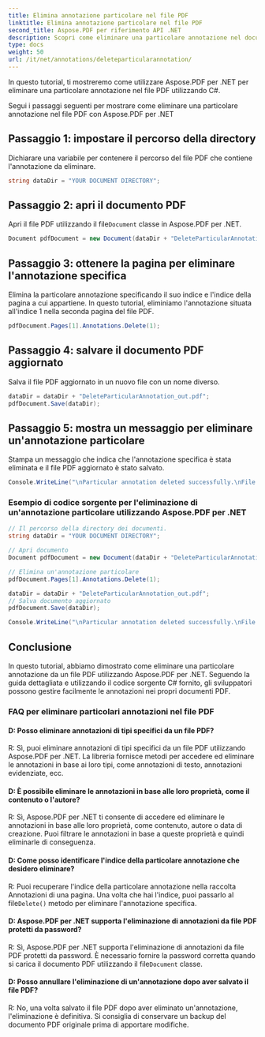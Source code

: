 ```yaml
---
title: Elimina annotazione particolare nel file PDF
linktitle: Elimina annotazione particolare nel file PDF
second_title: Aspose.PDF per riferimento API .NET
description: Scopri come eliminare una particolare annotazione nel documento PDF utilizzando Aspose.PDF per .NET con questa guida dettagliata.
type: docs
weight: 50
url: /it/net/annotations/deleteparticularannotation/
---
```

In questo tutorial, ti mostreremo come utilizzare Aspose.PDF per .NET per eliminare una particolare annotazione nel file PDF utilizzando C#.

Segui i passaggi seguenti per mostrare come eliminare una particolare annotazione nel file PDF con Aspose.PDF per .NET

## Passaggio 1: impostare il percorso della directory

Dichiarare una variabile per contenere il percorso del file PDF che contiene l'annotazione da eliminare. 

```csharp
string dataDir = "YOUR DOCUMENT DIRECTORY";
```

## Passaggio 2: apri il documento PDF

 Apri il file PDF utilizzando il file`Document` classe in Aspose.PDF per .NET.

```csharp
Document pdfDocument = new Document(dataDir + "DeleteParticularAnnotation.pdf");
```

## Passaggio 3: ottenere la pagina per eliminare l'annotazione specifica

Elimina la particolare annotazione specificando il suo indice e l'indice della pagina a cui appartiene. In questo tutorial, eliminiamo l'annotazione situata all'indice 1 nella seconda pagina del file PDF.

```csharp
pdfDocument.Pages[1].Annotations.Delete(1);
```
## Passaggio 4: salvare il documento PDF aggiornato

Salva il file PDF aggiornato in un nuovo file con un nome diverso.

```csharp
dataDir = dataDir + "DeleteParticularAnnotation_out.pdf";
pdfDocument.Save(dataDir);
```

## Passaggio 5: mostra un messaggio per eliminare un'annotazione particolare

Stampa un messaggio che indica che l'annotazione specifica è stata eliminata e il file PDF aggiornato è stato salvato.

```csharp
Console.WriteLine("\nParticular annotation deleted successfully.\nFile saved at " + dataDir);
```

### Esempio di codice sorgente per l'eliminazione di un'annotazione particolare utilizzando Aspose.PDF per .NET

```csharp
// Il percorso della directory dei documenti.
string dataDir = "YOUR DOCUMENT DIRECTORY";

// Apri documento
Document pdfDocument = new Document(dataDir + "DeleteParticularAnnotation.pdf");

// Elimina un'annotazione particolare
pdfDocument.Pages[1].Annotations.Delete(1);

dataDir = dataDir + "DeleteParticularAnnotation_out.pdf";
// Salva documento aggiornato
pdfDocument.Save(dataDir);

Console.WriteLine("\nParticular annotation deleted successfully.\nFile saved at " + dataDir);
```

## Conclusione

In questo tutorial, abbiamo dimostrato come eliminare una particolare annotazione da un file PDF utilizzando Aspose.PDF per .NET. Seguendo la guida dettagliata e utilizzando il codice sorgente C# fornito, gli sviluppatori possono gestire facilmente le annotazioni nei propri documenti PDF.

### FAQ per eliminare particolari annotazioni nel file PDF

#### D: Posso eliminare annotazioni di tipi specifici da un file PDF?

R: Sì, puoi eliminare annotazioni di tipi specifici da un file PDF utilizzando Aspose.PDF per .NET. La libreria fornisce metodi per accedere ed eliminare le annotazioni in base ai loro tipi, come annotazioni di testo, annotazioni evidenziate, ecc.

#### D: È possibile eliminare le annotazioni in base alle loro proprietà, come il contenuto o l'autore?

R: Sì, Aspose.PDF per .NET ti consente di accedere ed eliminare le annotazioni in base alle loro proprietà, come contenuto, autore o data di creazione. Puoi filtrare le annotazioni in base a queste proprietà e quindi eliminarle di conseguenza.

#### D: Come posso identificare l'indice della particolare annotazione che desidero eliminare?

 R: Puoi recuperare l'indice della particolare annotazione nella raccolta Annotazioni di una pagina. Una volta che hai l'indice, puoi passarlo al file`Delete()` metodo per eliminare l'annotazione specifica.

#### D: Aspose.PDF per .NET supporta l'eliminazione di annotazioni da file PDF protetti da password?

 R: Sì, Aspose.PDF per .NET supporta l'eliminazione di annotazioni da file PDF protetti da password. È necessario fornire la password corretta quando si carica il documento PDF utilizzando il file`Document` classe.

#### D: Posso annullare l'eliminazione di un'annotazione dopo aver salvato il file PDF?

R: No, una volta salvato il file PDF dopo aver eliminato un'annotazione, l'eliminazione è definitiva. Si consiglia di conservare un backup del documento PDF originale prima di apportare modifiche.
